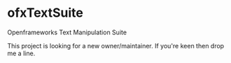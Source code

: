 # ofxTextSuite
Openframeworks Text Manipulation Suite

This project is looking for a new owner/maintainer. If you're keen then drop me a line.
